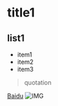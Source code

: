 # title1

## list1
* item1
* item2
* item3

> quotation

[Baidu](http://baidu.com)
![IMG](http://ww2.sinaimg.cn/large/6aee7dbbgw1efffa67voyj20ix0ctq3n.jpg)
